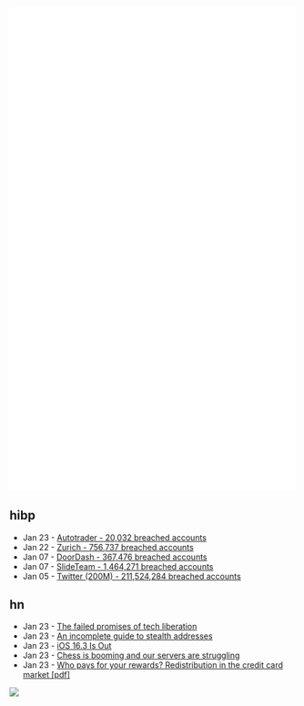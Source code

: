 ![Metrics](https://raw.githubusercontent.com/phixion/phixion/master/metrics.svg)

## hibp

<!--
for https://github.com/phixion/phixion/blob/main/.github/workflows/feeds.yml
-->
<!--START_SECTION:haveibeenpwnd-->
- Jan 23 - [Autotrader - 20,032 breached accounts](https://haveibeenpwned.com/PwnedWebsites#Autotrader)
- Jan 22 - [Zurich - 756,737 breached accounts](https://haveibeenpwned.com/PwnedWebsites#Zurich)
- Jan 07 - [DoorDash - 367,476 breached accounts](https://haveibeenpwned.com/PwnedWebsites#DoorDash)
- Jan 07 - [SlideTeam - 1,464,271 breached accounts](https://haveibeenpwned.com/PwnedWebsites#SlideTeam)
- Jan 05 - [Twitter (200M) - 211,524,284 breached accounts](https://haveibeenpwned.com/PwnedWebsites#Twitter200M)
<!--END_SECTION:haveibeenpwnd-->

## hn

<!--
for https://github.com/phixion/phixion/blob/main/.github/workflows/feeds.yml
-->
<!--START_SECTION:hn-->
- Jan 23 - [The failed promises of tech liberation](https://flux.community/matthew-sheffield/2023/01/richard-barbrook-californian-ideology-libertarianism-neoliberalism/)
- Jan 23 - [An incomplete guide to stealth addresses](https://vitalik.ca/general/2023/01/20/stealth.html)
- Jan 23 - [iOS 16.3 Is Out](https://developer.apple.com/news/releases/)
- Jan 23 - [Chess is booming and our servers are struggling](https://www.chess.com/blog/CHESScom/chess-is-booming-and-our-servers-are-struggling)
- Jan 23 - [Who pays for your rewards? Redistribution in the credit card market [pdf]](https://www.federalreserve.gov/econres/feds/files/2023007pap.pdf)
<!--END_SECTION:hn-->

<!--
for https://yhype.me
-->
![](https://hit.yhype.me/github/profile?user_id=13013670)
